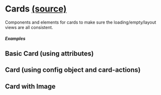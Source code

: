 # Cards [(source)](https://github.com/bullhorn/novo-elements/blob/master/projects/novo-elements/src/elements/card)

Components and elements for cards to make sure the loading/empty/layout views are all consistent.

##### Examples

## Basic Card (using attributes)

<code-example example="basic-card"></code-example>

## Card (using config object and card\-actions)

<code-example example="card-config"></code-example>

## Card with Image

<code-example example="card-with-image"></code-example>
